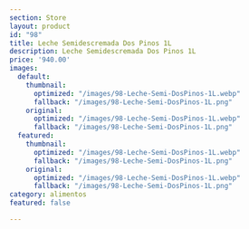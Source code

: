 ```yaml
---
section: Store
layout: product
id: "98"
title: Leche Semidescremada Dos Pinos 1L
description: Leche Semidescremada Dos Pinos 1L
price: '940.00'
images:
  default:
    thumbnail:
      optimized: "/images/98-Leche-Semi-DosPinos-1L.webp"
      fallback: "/images/98-Leche-Semi-DosPinos-1L.png"
    original:
      optimized: "/images/98-Leche-Semi-DosPinos-1L.webp"
      fallback: "/images/98-Leche-Semi-DosPinos-1L.png"
  featured:
    thumbnail:
      optimized: "/images/98-Leche-Semi-DosPinos-1L.webp"
      fallback: "/images/98-Leche-Semi-DosPinos-1L.png"
    original:
      optimized: "/images/98-Leche-Semi-DosPinos-1L.webp"
      fallback: "/images/98-Leche-Semi-DosPinos-1L.png"
category: alimentos
featured: false

---
```

